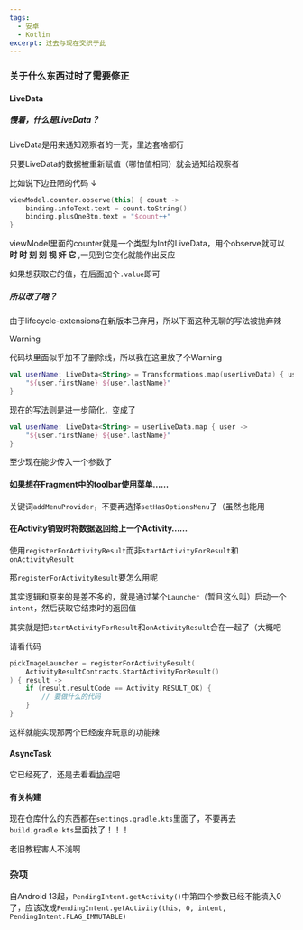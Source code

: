 ```yaml
---
tags:
  - 安卓
  - Kotlin
excerpt: 过去与现在交织于此
---
```

### 关于什么东西过时了需要修正


#### LiveData

##### 慢着，什么是**LiveData**？

LiveData是用来通知观察者的一壳，里边套啥都行

只要LiveData的数据被重新赋值（哪怕值相同）就会通知给观察者

比如说下边丑陋的代码 ↓

```kotlin
viewModel.counter.observe(this) { count ->
    binding.infoText.text = count.toString()
    binding.plusOneBtn.text = "$count++"
}
```

viewModel里面的counter就是一个类型为Int的LiveData，用个observe就可以 **时 时 刻 刻 视 奸 它** ,一见到它变化就能作出反应

如果想获取它的值，在后面加个`.value`即可

##### 所以改了啥？

由于lifecycle-extensions在新版本已弃用，所以下面这种无聊的写法被抛弃辣

> [!WARNING]
>
> 代码块里面似乎加不了删除线，所以我在这里放了个Warning

```kotlin
val userName: LiveData<String> = Transformations.map(userLiveData) { user ->
    "${user.firstName} ${user.lastName}"
}
```

现在的写法则是进一步简化，变成了

```kotlin
val userName: LiveData<String> = userLiveData.map { user ->
    "${user.firstName} ${user.lastName}"
}
```

至少现在能少传入一个参数了



#### 如果想在Fragment中的toolbar使用菜单……

关键词`addMenuProvider`，不要再选择`setHasOptionsMenu`了（虽然也能用

#### 在Activity销毁时将数据返回给上一个Activity……

使用`registerForActivityResult`而非`startActivityForResult`和`onActivityResult`

那`registerForActivityResult`要怎么用呢

其实逻辑和原来的是差不多的，就是通过某个`Launcher`（暂且这么叫）启动一个`intent`，然后获取它结束时的返回值

其实就是把`startActivityForResult`和`onActivityResult`合在一起了（大概吧

请看代码

```kotlin
pickImageLauncher = registerForActivityResult(
    ActivityResultContracts.StartActivityForResult()
) { result ->
    if (result.resultCode == Activity.RESULT_OK) {
        // 要做什么的代码
    }
}
```

这样就能实现那两个已经废弃玩意的功能辣

#### AsyncTask

它已经死了，还是去看看[协程](2024-12-23-是协程不是携程.md)吧


#### 有关构建
现在仓库什么的东西都在`settings.gradle.kts`里面了，不要再去`build.gradle.kts`里面找了！！！

老旧教程害人不浅啊

### 杂项

自Android 13起，`PendingIntent.getActivity()`中第四个参数已经不能填入0了，应该改成`PendingIntent.getActivity(this, 0, intent, PendingIntent.FLAG_IMMUTABLE)`

